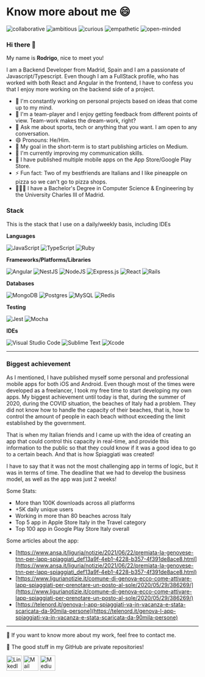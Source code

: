 # Know more about me 😄

![collaborative](https://img.shields.io/badge/-collaborative-green)
![ambitious](https://img.shields.io/badge/-ambitious-blue)
![curious](https://img.shields.io/badge/-curious-orange)
![empathetic](https://img.shields.io/badge/-empathetic-purple)
![open-minded](https://img.shields.io/badge/-open--minded-9cf)


### Hi there 👋

My name is **Rodrigo**, nice to meet you! 

I am a Backend Developer from Madrid, Spain and I am a passionate of Javascript/Typescript. Even though I am a FullStack profile, who has worked with both React and Angular in the frontend, I have to confess you that I enjoy more working on the backend side of a project.

- 🔭 I'm constantly working on personal projects based on ideas that come up to my mind.
- 👥 I'm a team-player and I enjoy getting feedback from different points of view. Team-work makes the dream-work, right?
- 💬 Ask me about sports, tech or anything that you want. I am open to any conversation.
- 😄 Pronouns: He/Him.
- 📅 My goal in the short-term is to start publishing articles on Medium.
- 🌱 I'm currently improving my communication skills.
- 📱 I have published multiple mobile apps on the App Store/Google Play Store.
- ⚡ Fun fact: Two of my bestfriends are Italians and I like pineapple on pizza so we can't go to pizza shops.
- 👨🏻‍🏫 I have a Bachelor's Degree in Computer Science & Engineering by the University Charles III of Madrid.


### Stack

This is the stack that I use on a daily/weekly basis, including IDEs

**Languages**

![JavaScript](https://img.shields.io/badge/javascript-%23323330.svg?style=for-the-badge&logo=javascript&logoColor=%23F7DF1E)
![TypeScript](https://img.shields.io/badge/typescript-%23007ACC.svg?style=for-the-badge&logo=typescript&logoColor=white)
![Ruby](https://img.shields.io/badge/ruby-%23CC342D.svg?style=for-the-badge&logo=ruby&logoColor=white)

**Frameworks/Platforms/Libraries**

![Angular](https://img.shields.io/badge/angular-%23DD0031.svg?style=for-the-badge&logo=angular&logoColor=white)
![NestJS](https://img.shields.io/badge/nestjs-%23E0234E.svg?style=for-the-badge&logo=nestjs&logoColor=white)
![NodeJS](https://img.shields.io/badge/node.js-6DA55F?style=for-the-badge&logo=node.js&logoColor=white)
![Express.js](https://img.shields.io/badge/express.js-%23404d59.svg?style=for-the-badge&logo=express&logoColor=%2361DAFB)
![React](https://img.shields.io/badge/react-%2320232a.svg?style=for-the-badge&logo=react&logoColor=%2361DAFB)
![Rails](https://img.shields.io/badge/rails-%23CC0000.svg?style=for-the-badge&logo=ruby-on-rails&logoColor=white)

**Databases**

![MongoDB](https://img.shields.io/badge/MongoDB-%234ea94b.svg?style=for-the-badge&logo=mongodb&logoColor=white)
![Postgres](https://img.shields.io/badge/postgres-%23316192.svg?style=for-the-badge&logo=postgresql&logoColor=white)
![MySQL](https://img.shields.io/badge/mysql-%2300f.svg?style=for-the-badge&logo=mysql&logoColor=white)
![Redis](https://img.shields.io/badge/redis-%23DD0031.svg?style=for-the-badge&logo=redis&logoColor=white)

**Testing**

![Jest](https://img.shields.io/badge/-jest-%23C21325?style=for-the-badge&logo=jest&logoColor=white)
![Mocha](https://img.shields.io/badge/-mocha-%238D6748?style=for-the-badge&logo=mocha&logoColor=white)

**IDEs**

![Visual Studio Code](https://img.shields.io/badge/VisualStudioCode-0078d7.svg?style=for-the-badge&logo=visual-studio-code&logoColor=white)
![Sublime Text](https://img.shields.io/badge/sublime_text-%23575757.svg?style=for-the-badge&logo=sublime-text&logoColor=important)
![Xcode](https://img.shields.io/badge/Xcode-007ACC?style=for-the-badge&logo=Xcode&logoColor=white)

---

### Biggest achievement

As I mentioned, I have published myself some personal and professional mobile apps for both iOS and Android. Even though most of the times were developed as a freelancer, I took my free time to start developing my own apps. My biggest achievement until today is that, during the summer of 2020, during the COVID situation, the beaches of Italy had a problem. They did not know how to handle the capacity of their beaches, that is, how to control the amount of people in each beach without exceeding the limit established by the government. 

That is when my Italian friends and I came up with the idea of creating an app that could control this capacity in real-time, and provide this information to the public so that they could know if it was a good idea to go to a certain beach. And that is how Spiaggiati was created!

I have to say that it was not the most challenging app in terms of logic, but it was in terms of time. The deadline that we had to develop the business model, as well as the app was just 2 weeks! 


Some Stats:

- More than 100K downloads across all platforms
- +5K daily unique users
- Working in more than 80 beaches across Italy 
- Top 5 app in Apple Store Italy in the Travel category
- Top 100 app in Google Play Store Italy overall


Some articles about the app:

- [https://www.ansa.it/liguria/notizie/2021/06/22/premiata-la-genovese-tnn-per-lapp-spiaggiati_def13a9f-4eb1-4228-b357-4f391de8ace8.html](https://www.ansa.it/liguria/notizie/2021/06/22/premiata-la-genovese-tnn-per-lapp-spiaggiati_def13a9f-4eb1-4228-b357-4f391de8ace8.html)
- [https://www.ligurianotizie.it/comune-di-genova-ecco-come-attivare-lapp-spiaggiati-per-prenotare-un-posto-al-sole/2020/05/29/386269/](https://www.ligurianotizie.it/comune-di-genova-ecco-come-attivare-lapp-spiaggiati-per-prenotare-un-posto-al-sole/2020/05/29/386269/)
- [https://telenord.it/genova-l-app-spiaggiati-va-in-vacanza-e-stata-scaricata-da-90mila-persone](https://telenord.it/genova-l-app-spiaggiati-va-in-vacanza-e-stata-scaricata-da-90mila-persone)


---


📩 If you want to know more about my work, feel free to contact me. 

🚀 The good stuff in my GitHub are private repositories!

<a href="https://www.linkedin.com/in/rodrigo-luque-cuesta/" target="_blank"><img src="https://upload.wikimedia.org/wikipedia/commons/thumb/c/ca/LinkedIn_logo_initials.png/480px-LinkedIn_logo_initials.png" alt="LinkedIn" width="40"></a>
<a href="mailto:rafarod8@gmail.com" target="_blank"><img src="https://i.pinimg.com/originals/8f/c3/7b/8fc37b74b608a622588fbaa361485f32.png" alt="Mail" width="40"></a>
<a href="https://roluquec.medium.com/" target="_blank"><img src="https://upload.wikimedia.org/wikipedia/commons/thumb/e/ec/Medium_logo_Monogram.svg/1200px-Medium_logo_Monogram.svg.png" alt="Medium" width="40"></a>
